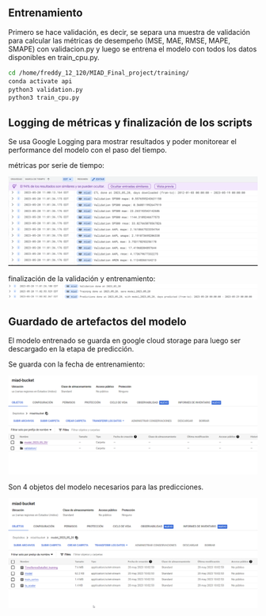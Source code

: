 ## Entrenamiento

Primero se hace validación, es decir, se separa una muestra de validación para calcular las métricas de desempeño (MSE, MAE, RMSE, MAPE, SMAPE) con validacion.py y luego se entrena el modelo con todos los datos disponibles en train_cpu.py.

```bash
cd /home/freddy_12_120/MIAD_Final_project/training/
conda activate api
python3 validation.py
python3 train_cpu.py
```

## Logging de métricas y finalización de los scripts
Se usa Google Logging para mostrar resultados y poder monitorear el performance del modelo con el paso del tiempo.

métricas por serie de tiempo:

![](https://github.com/freddy120/MIAD_Final_project/blob/main/images/logging1.png)

finalización de la validación y entrenamiento:
![](https://github.com/freddy120/MIAD_Final_project/blob/main/images/logging2.png)

## Guardado de artefactos del modelo
El modelo entrenado se guarda en google cloud storage para luego ser descargado en la etapa de predicción.


Se guarda con la fecha de entrenamiento:

![](https://github.com/freddy120/MIAD_Final_project/blob/main/images/bucket1.png)

Son 4 objetos del modelo necesarios para las predicciones.

![](https://github.com/freddy120/MIAD_Final_project/blob/main/images/bucket2.png)